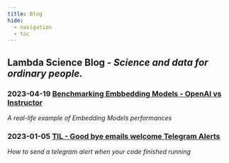 ```yaml
---
title: Blog
hide:
  - navigation
  - toc
---
```


<style>
.md-main__inner {
  max-width: 850px;
}
</style>

## Lambda Science Blog - _Science and data for ordinary people._

### 2023-04-19 [Benchmarking Embbedding Models - OpenAI vs Instructor](posts/embedding-benchmark.md)

_A real-life example of Embedding Models performances_

### 2023-01-05 [TIL - Good bye emails welcome Telegram Alerts](posts/telegram-bot.md)

_How to send a telegram alert when your code finished running_
